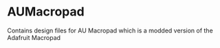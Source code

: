 # AUMacropad
Contains design files for AU Macropad which is a modded version of the Adafruit Macropad
